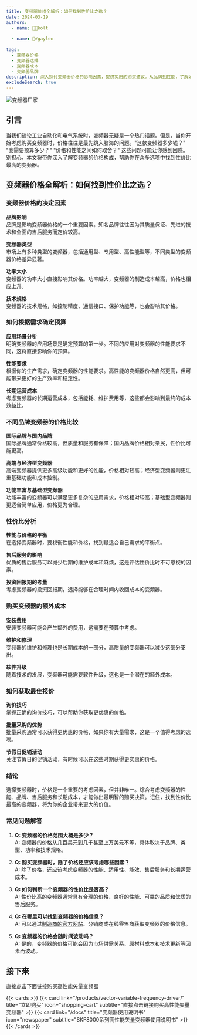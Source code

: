```yaml
---
title: 变频器价格全解析：如何找到性价比之选？
date: 2024-03-19
authors:
  - name: 🧑‍💼kolt
   
  - name: 🏌️‍♂️gaylen
    
tags:
  - 变频器价格
  - 变频器选择
  - 变频器成本
  - 变频器品牌
description: 深入探讨变频器价格的影响因素，提供实用的购买建议。从品牌到性能，了解如何评估和选择最适合您需求的变频器，确保投资回报最大化。  
excludeSearch: true
---
```




![变频器厂家](/images/01.jpg "变频器厂家")


## 引言

当我们谈论工业自动化和电气系统时，变频器无疑是一个热门话题。但是，当你开始考虑购买变频器时，价格往往是最先跳入脑海的问题。"这款变频器多少钱？" "我需要预算多少？" "价格和性能之间如何取舍？" 这些问题可能让你感到困惑。别担心，本文将带你深入了解变频器的价格构成，帮助你在众多选项中找到性价比最高的变频器。


## 变频器价格全解析：如何找到性价比之选？

### 变频器价格的决定因素

**品牌影响**  
品牌是影响变频器价格的一个重要因素。知名品牌往往因为其质量保证、先进的技术和全面的售后服务而定价较高。

**变频器类型**  
市场上有多种类型的变频器，包括通用型、专用型、高性能型等，不同类型的变频器价格差异显著。

**功率大小**  
变频器的功率大小直接影响其价格。功率越大，变频器的制造成本越高，价格也相应上升。

**技术规格**  
变频器的技术规格，如控制精度、通信接口、保护功能等，也会影响其价格。

### 如何根据需求确定预算

**应用场景分析**  
明确变频器的应用场景是确定预算的第一步。不同的应用对变频器的性能要求不同，这将直接影响你的预算。

**性能要求**  
根据你的生产需求，确定变频器的性能要求。高性能的变频器价格自然更高，但可能带来更好的生产效率和稳定性。

**长期运营成本**  
考虑变频器的长期运营成本，包括能耗、维护费用等，这些都会影响到最终的成本效益比。

### 不同品牌变频器的价格比较

**国际品牌与国内品牌**  
国际品牌通常价格较高，但质量和服务有保障；国内品牌价格相对亲民，性价比可能更高。

**高端与经济型变频器**  
高端变频器提供更多高级功能和更好的性能，价格相对较高；经济型变频器则更注重基础功能和成本控制。

**功能丰富与基础型变频器**  
功能丰富的变频器可以满足更多复杂的应用需求，价格相对较高；基础型变频器则更适合简单应用，价格更为合理。

### 性价比分析

**性能与价格的平衡**  
在选择变频器时，要权衡性能和价格，找到最适合自己需求的平衡点。

**售后服务的影响**  
优质的售后服务可以减少后期的维护成本和麻烦，这是评估性价比时不可忽视的因素。

**投资回报期的考量**  
考虑变频器的投资回报期，选择能够在合理时间内收回成本的变频器。

### 购买变频器的额外成本

**安装费用**  
安装变频器可能会产生额外的费用，这需要在预算中考虑。

**维护和修理**  
变频器的维护和修理也是长期成本的一部分，高质量的变频器可以减少这部分支出。

**软件升级**  
随着技术的发展，变频器可能需要软件升级，这也是一个潜在的额外成本。

### 如何获取最佳报价

**询价技巧**  
掌握正确的询价技巧，可以帮助你获取更优惠的价格。

**批量采购的优势**  
批量采购通常可以获得更优惠的价格，如果你有大量需求，这是一个值得考虑的选项。

**节假日促销活动**  
关注节假日的促销活动，有时候可以在这些时期获得更实惠的价格。

### 结论

选择变频器时，价格是一个重要的考虑因素，但并非唯一。综合考虑变频器的性能、品牌、售后服务和长期成本，才能做出最明智的购买决策。记住，找到性价比最高的变频器，将为你的企业带来更大的价值。

### 常见问题解答

1. **Q: 变频器的价格范围大概是多少？**    
   A: 变频器的价格从几百美元到几千甚至上万美元不等，具体取决于品牌、类型、功率和技术规格。

2. **Q: 购买变频器时，除了价格还应该考虑哪些因素？**    
   A: 除了价格，还应该考虑变频器的性能、适用性、能效、售后服务和长期运营成本。

3. **Q: 如何判断一个变频器的性价比是否高？**    
   A: 性价比高的变频器通常具有合理的价格、良好的性能、可靠的品质和优质的售后服务。

4. **Q: 在哪里可以找到变频器的价格信息？**    
   A: 可以通过[制造商的官方网站](https://www.lyskjd.com "变频器制造商的官方网站")、分销商或在线零售商获取变频器的价格信息。

5. **Q: 变频器的价格会随时间波动吗？**    
   A: 是的，变频器的价格可能会因为市场供需关系、原材料成本和技术更新等因素而波动。


	
## 接下来

直接点击下面链接购买高性能矢量变频器

{{< cards >}}
  {{< card link="/products/vector-variable-frequency-driver/" title="立即购买" icon="shopping-cart" subtitle="直接点击链接购买高性能矢量变频器" >}}
  {{< card link="/docs" title="变频器使用说明书" icon="newspaper" subtitle="SKF8000系列高性能矢量变频器使用说明书" >}}
{{< /cards >}}	

